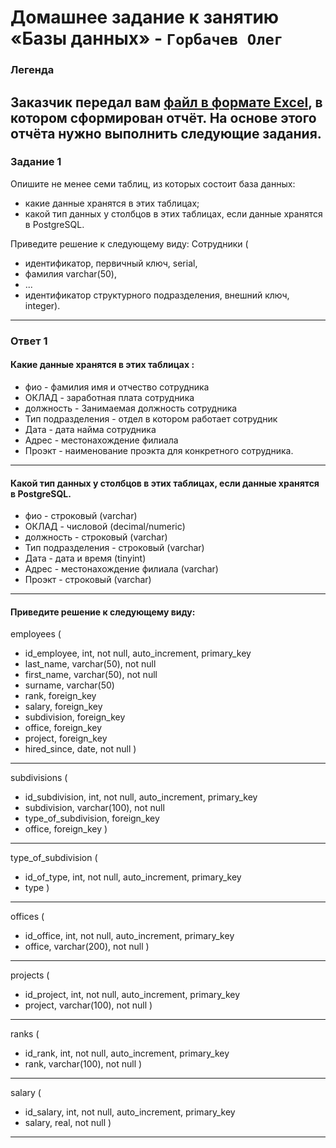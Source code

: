 # Домашнее задание к занятию «Базы данных» - `Горбачев Олег`

### Легенда
Заказчик передал вам [файл в формате Excel](https://github.com/netology-code/sdb-homeworks/blob/main/resources/hw-12-1.xlsx), в котором сформирован отчёт. 
На основе этого отчёта нужно выполнить следующие задания.
---

### Задание 1
Опишите не менее семи таблиц, из которых состоит база данных:
- какие данные хранятся в этих таблицах;
- какой тип данных у столбцов в этих таблицах, если данные хранятся в PostgreSQL.

Приведите решение к следующему виду:
Сотрудники (
- идентификатор, первичный ключ, serial,
- фамилия varchar(50),
- ...
- идентификатор структурного подразделения, внешний ключ, integer).
---

### Ответ 1
#### Какие данные хранятся в этих таблицах :

* фио  - фамилия имя и отчество сотрудника 
* ОКЛАД  - заработная плата сотрудника
* должность  - Занимаемая должность сотрудника
* Тип подразделения - отдел в котором работает сотрудник
* Дата - дата найма сотрудника
* Адрес - местонахождение филиала
* Проэкт - наименование проэкта для конкретного сотрудника.
---

 #### Какой тип данных у столбцов в этих таблицах, если данные хранятся в PostgreSQL.

* фио  -  строковый (varchar)
* ОКЛАД  - числовой (decimal/numeric)
* должность  - строковый (varchar)
* Тип подразделения - строковый (varchar)
* Дата - дата и время (tinyint)
* Адрес - местонахождение филиала (varchar)
* Проэкт - строковый (varchar)
---

 #### Приведите решение к следующему виду:

employees (
- id_employee, int, not null, auto_increment, primary_key
- last_name, varchar(50), not null
- first_name, varchar(50), not null
- surname, varchar(50)
- rank, foreign_key
- salary, foreign_key
- subdivision, foreign_key
- office, foreign_key
- project, foreign_key
- hired_since, date, not null
)
---

subdivisions (
- id_subdivision, int, not null, auto_increment, primary_key
- subdivision, varchar(100), not null
- type_of_subdivision, foreign_key
- office, foreign_key
)
---

type_of_subdivision (
- id_of_type, int, not null, auto_increment, primary_key
- type
)
---

offices (
- id_office, int, not null, auto_increment, primary_key
- office, varchar(200), not null
)
---

projects (
- id_project, int, not null, auto_increment, primary_key
- project, varchar(100), not null
)
---

ranks (
- id_rank, int, not null, auto_increment, primary_key
- rank, varchar(100), not null
)
---

salary (
- id_salary, int, not null, auto_increment, primary_key
- salary, real, not null
)
---
